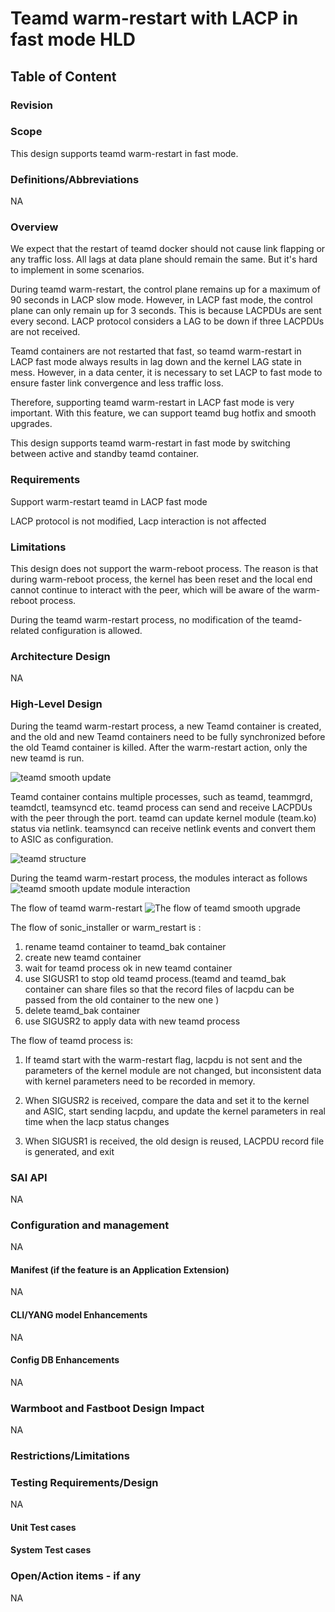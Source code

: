 # Teamd warm-restart with LACP in fast mode HLD #

## Table of Content 

### Revision  

### Scope  

This design supports teamd warm-restart in fast mode.

### Definitions/Abbreviations 

NA

### Overview 

We expect that the restart of teamd docker should not cause link flapping or any traffic loss. All lags at data plane should remain the same. But it's hard to implement in some scenarios.

During teamd warm-restart, the control plane remains up for a maximum of 90 seconds in LACP slow mode. However, in LACP fast mode, the control plane can only remain up for 3 seconds. This is because LACPDUs are sent every second. LACP protocol considers a LAG to be down if three LACPDUs are not received.

Teamd containers are not restarted that fast, so teamd warm-restart in LACP fast mode always results in lag down and the kernel LAG state in mess. However, in a data center, it is necessary to set LACP to fast mode to ensure faster link convergence and less traffic loss.

Therefore, supporting teamd warm-restart in LACP fast mode is very important. With this feature, we can support teamd bug hotfix and smooth upgrades.

This design supports teamd warm-restart in fast mode by switching between active and standby teamd container.

### Requirements

Support warm-restart teamd in LACP fast mode

LACP protocol is not modified, Lacp interaction is not affected

### Limitations

This design does not support the warm-reboot process. The reason is that during warm-reboot process, the kernel has been reset and the local end cannot continue to interact with the peer, which will be aware of the warm-reboot process.

During the teamd warm-restart process, no modification of the teamd-related configuration is allowed.

### Architecture Design 

NA

### High-Level Design 
During the teamd warm-restart process, a new Teamd container is created, and the old and new Teamd containers need to be fully synchronized before the old Teamd container is killed. After the warm-restart action, only the new teamd is run.

![teamd smooth update](/doc/lag/images/teamd_smooth_upgrade.svg)

Teamd container contains multiple processes, such as teamd, teammgrd, teamdctl, teamsyncd etc. teamd process can send and receive LACPDUs with the peer through the port. teamd can update kernel module (team.ko) status via netlink. teamsyncd can receive netlink events and convert them to ASIC as configuration.

![ teamd structure](/doc/lag/images/structure_of_teamd_container.svg)

During the teamd warm-restart process, the modules interact as follows
![teamd smooth update module interaction](/doc/lag/images/teamd_smooth_upgrade_module_interaction.svg)



The flow of teamd warm-restart
![The flow of teamd smooth upgrade](/doc/lag/images/teamd_smooth_upgrade_flow.svg)

The flow of sonic_installer or warm_restart is :
1. rename teamd container to teamd_bak container
2. create new teamd container
3. wait for teamd process ok in new teamd container
4. use SIGUSR1 to stop old teamd process.(teamd and teamd_bak container can share files so that the record files of lacpdu can be passed from the old container to the new one )
5. delete teamd_bak container
6. use SIGUSR2 to apply data with new teamd process

The flow of teamd process is:
1. If  teamd start with the warm-restart flag, lacpdu is not sent and the parameters of the kernel module are not changed, but inconsistent data with kernel parameters need to be recorded in memory.

2. When SIGUSR2 is received, compare the data and set it to the kernel and ASIC, start sending lacpdu, and update the kernel parameters in real time when the lacp status changes

3. When SIGUSR1 is received, the old design is reused, LACPDU record file is generated, and exit

### SAI API 

NA

### Configuration and management 

NA

#### Manifest (if the feature is an Application Extension)

NA

#### CLI/YANG model Enhancements 

NA

#### Config DB Enhancements  

NA
		
### Warmboot and Fastboot Design Impact  

NA

### Restrictions/Limitations  

### Testing Requirements/Design  
NA

#### Unit Test cases  

#### System Test cases

### Open/Action items - if any 

NA
